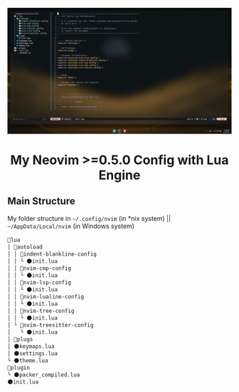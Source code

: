 <!-- Preview -->
<p align="center">
<img src="preview/preview.png" alt="preview">
</p>

<!-- Title -->
<h1 align="center">
My Neovim >=0.5.0 Config with Lua Engine
</h1>

## Main Structure
My folder structure in `~/.config/nvim` (in *nix system) || `~/AppData/Local/nvim` (in Windows system)
```text
📂lua
│ 📂autoload
│ │ 📂indent-blankline-config
│ │ └ 🌑init.lua
│ │ 📂nvim-cmp-config
│ │ └ 🌑init.lua
│ │ 📂nvim-lsp-config
│ │ └ 🌑init.lua
│ │ 📂nvim-lualine-config
│ │ └ 🌑init.lua
│ │ 📂nvim-tree-config
│ │ └ 🌑init.lua
│ └ 📂nvim-treesitter-config
│   └ 🌑init.lua
│ 📂plugs
│ 🌑keymaps.lua
│ 🌑settings.lua
└ 🌑theme.lua
📂plugin
└ 🌑packer_compiled.lua
🌑init.lua
```
